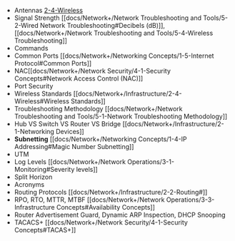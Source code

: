 - Antennas [2-4-Wireless](docs/Network+/Infrastructure/2-4-Wireless.md#Wireless%20Technologies)
- Signal Strength [[docs/Network+/Network Troubleshooting and Tools/5-2-Wired Network Troubleshooting#Decibels (dB)]], [[docs/Network+/Network Troubleshooting and Tools/5-4-Wireless Troubleshooting]]
- Commands
- Common Ports [[docs/Network+/Networking Concepts/1-5-Internet Protocol#Common Ports]]
- NAC[[docs/Network+/Network Security/4-1-Security Concepts#Network Access Control (NAC)]]
- Port Security 
- Wireless Standards [[docs/Network+/Infrastructure/2-4-Wireless#Wireless Standards]]
- Troubleshooting Methodology [[docs/Network+/Network Troubleshooting and Tools/5-1-Network Troubleshooting Methodology]]
- Hub VS Switch VS Router VS Bridge [[docs/Network+/Infrastructure/2-1-Networking Devices]]
- **Subnetting** [[docs/Network+/Networking Concepts/1-4-IP Addressing#Magic Number Subnetting]]
- UTM
- Log Levels [[docs/Network+/Network Operations/3-1-Monitoring#Severity levels]]
- Split Horizon
- Acronyms
- Routing Protocols [[docs/Network+/Infrastructure/2-2-Routing#]]
- RPO, RTO, MTTR, MTBF [[docs/Network+/Network Operations/3-3-Infrastructure Concepts#Availability Concepts]]
- Router Advertisement Guard, Dynamic ARP Inspection, DHCP Snooping
- TACACS+ [[docs/Network+/Network Security/4-1-Security Concepts#TACAS+]]